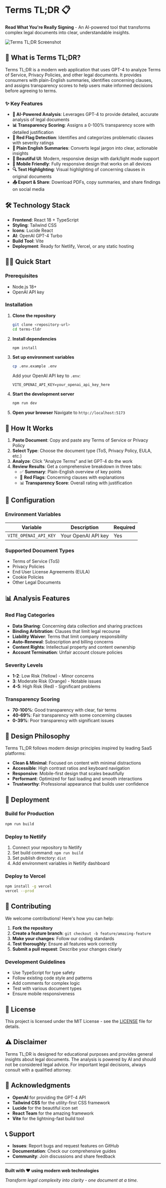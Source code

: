 # Terms TL;DR 📋

**Read What You're Really Signing** - An AI-powered tool that transforms complex legal documents into clear, understandable insights.

![Terms TL;DR Screenshot](https://images.unsplash.com/photo-1450101499163-c8848c66ca85?w=1200&h=600&fit=crop)

## 🚀 What is Terms TL;DR?

Terms TL;DR is a modern web application that uses GPT-4 to analyze Terms of Service, Privacy Policies, and other legal documents. It provides consumers with plain-English summaries, identifies concerning clauses, and assigns transparency scores to help users make informed decisions before agreeing to terms.

### ✨ Key Features

- **🤖 AI-Powered Analysis**: Leverages GPT-4 to provide detailed, accurate analysis of legal documents
- **📊 Transparency Scoring**: Assigns a 0-100% transparency score with detailed justification
- **🚩 Red Flag Detection**: Identifies and categorizes problematic clauses with severity ratings
- **📝 Plain English Summaries**: Converts legal jargon into clear, actionable insights
- **🎨 Beautiful UI**: Modern, responsive design with dark/light mode support
- **📱 Mobile Friendly**: Fully responsive design that works on all devices
- **🔍 Text Highlighting**: Visual highlighting of concerning clauses in original documents
- **📤 Export & Share**: Download PDFs, copy summaries, and share findings on social media

## 🛠️ Technology Stack

- **Frontend**: React 18 + TypeScript
- **Styling**: Tailwind CSS
- **Icons**: Lucide React
- **AI**: OpenAI GPT-4 Turbo
- **Build Tool**: Vite
- **Deployment**: Ready for Netlify, Vercel, or any static hosting

## 🏃‍♂️ Quick Start

### Prerequisites

- Node.js 18+ 
- OpenAI API key

### Installation

1. **Clone the repository**
   ```bash
   git clone <repository-url>
   cd terms-tldr
   ```

2. **Install dependencies**
   ```bash
   npm install
   ```

3. **Set up environment variables**
   ```bash
   cp .env.example .env
   ```
   
   Add your OpenAI API key to `.env`:
   ```
   VITE_OPENAI_API_KEY=your_openai_api_key_here
   ```

4. **Start the development server**
   ```bash
   npm run dev
   ```

5. **Open your browser**
   Navigate to `http://localhost:5173`

## 🎯 How It Works

1. **Paste Document**: Copy and paste any Terms of Service or Privacy Policy
2. **Select Type**: Choose the document type (ToS, Privacy Policy, EULA, etc.)
3. **Analyze**: Click "Analyze Terms" and let GPT-4 do the work
4. **Review Results**: Get a comprehensive breakdown in three tabs:
   - ✅ **Summary**: Plain-English overview of key points
   - 🚩 **Red Flags**: Concerning clauses with explanations
   - 📊 **Transparency Score**: Overall rating with justification

## 🔧 Configuration

### Environment Variables

| Variable | Description | Required |
|----------|-------------|----------|
| `VITE_OPENAI_API_KEY` | Your OpenAI API key | Yes |

### Supported Document Types

- Terms of Service (ToS)
- Privacy Policies
- End User License Agreements (EULA)
- Cookie Policies
- Other Legal Documents

## 📊 Analysis Features

### Red Flag Categories

- **Data Sharing**: Concerning data collection and sharing practices
- **Binding Arbitration**: Clauses that limit legal recourse
- **Liability Waiver**: Terms that limit company responsibility
- **Auto-Renewal**: Subscription and billing concerns
- **Content Rights**: Intellectual property and content ownership
- **Account Termination**: Unfair account closure policies

### Severity Levels

- **1-2**: Low Risk (Yellow) - Minor concerns
- **3**: Moderate Risk (Orange) - Notable issues
- **4-5**: High Risk (Red) - Significant problems

### Transparency Scoring

- **70-100%**: Good transparency with clear, fair terms
- **40-69%**: Fair transparency with some concerning clauses
- **0-39%**: Poor transparency with significant issues

## 🎨 Design Philosophy

Terms TL;DR follows modern design principles inspired by leading SaaS platforms:

- **Clean & Minimal**: Focused on content with minimal distractions
- **Accessible**: High contrast ratios and keyboard navigation
- **Responsive**: Mobile-first design that scales beautifully
- **Performant**: Optimized for fast loading and smooth interactions
- **Trustworthy**: Professional appearance that builds user confidence

## 🚀 Deployment

### Build for Production

```bash
npm run build
```

### Deploy to Netlify

1. Connect your repository to Netlify
2. Set build command: `npm run build`
3. Set publish directory: `dist`
4. Add environment variables in Netlify dashboard

### Deploy to Vercel

```bash
npm install -g vercel
vercel --prod
```

## 🤝 Contributing

We welcome contributions! Here's how you can help:

1. **Fork the repository**
2. **Create a feature branch**: `git checkout -b feature/amazing-feature`
3. **Make your changes**: Follow our coding standards
4. **Test thoroughly**: Ensure all features work correctly
5. **Submit a pull request**: Describe your changes clearly

### Development Guidelines

- Use TypeScript for type safety
- Follow existing code style and patterns
- Add comments for complex logic
- Test with various document types
- Ensure mobile responsiveness

## 📝 License

This project is licensed under the MIT License - see the [LICENSE](LICENSE) file for details.

## ⚠️ Disclaimer

Terms TL;DR is designed for educational purposes and provides general insights about legal documents. The analysis is powered by AI and should not be considered legal advice. For important legal decisions, always consult with a qualified attorney.

## 🙏 Acknowledgments

- **OpenAI** for providing the GPT-4 API
- **Tailwind CSS** for the utility-first CSS framework
- **Lucide** for the beautiful icon set
- **React Team** for the amazing framework
- **Vite** for the lightning-fast build tool

## 📞 Support

- **Issues**: Report bugs and request features on GitHub
- **Documentation**: Check our comprehensive guides
- **Community**: Join discussions and share feedback

---

**Built with ❤️ using modern web technologies**

*Transform legal complexity into clarity - one document at a time.*